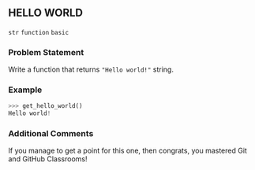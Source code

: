 ## HELLO WORLD

`str` `function` `basic`

### Problem Statement

Write a function that returns `"Hello world!"` string.

### Example

```python
>>> get_hello_world()
Hello world!
```

### Additional Comments

If you manage to get a point for this one, then congrats, you mastered Git and GitHub Classrooms!
